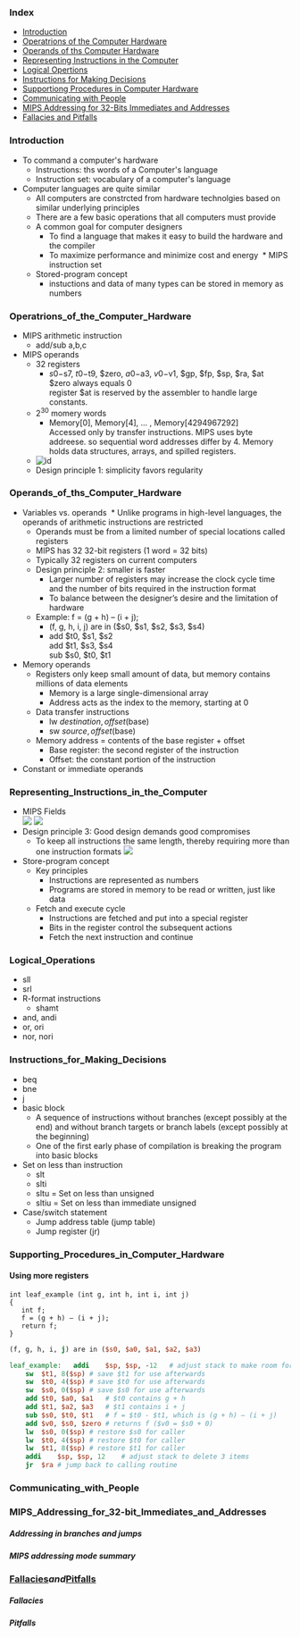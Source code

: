 ### Index

* [Introduction](#Introduction)
* [Operatrions of the Computer Hardware](#Operatrions_of_the_Computer_Hardware)
* [Operands of ths Computer Hardware](#Operands_of_ths_Computer_Hardware)
* [Representing Instructions in the Computer](#Representing_Instructions_in_the_Computer)
* [Logical Opertions](#)
* [Instructions for Making Decisions](#)
* [Supportiong Procedures in Computer Hardware](#)
* [Communicating with People](#)
* [MIPS Addressing for 32-Bits Immediates and Addresses](#)
* [Fallacies and Pitfalls](#)

### Introduction
* To command a computer's hardware
  * Instructions: ths words of a Computer's language
  * Instruction set: vocabulary of a computer's language
* Computer languages are quite similar
  * All computers are constrcted from hardware technolgies based on similar underlying principles
  * There are a few basic operations that all computers must provide
  * A common goal for computer designers
    * To find a language that makes it easy to build the hardware and the compiler
    * To maximize performance and minimize cost and energy
  * MIPS instruction set
  * Stored-program concept
    * instuctions and data of many types can be stored in memory as numbers
    
### Operatrions_of_the_Computer_Hardware
* MIPS arithmetic instruction
  * add/sub a,b,c
* MIPS operands
  * 32 registers
    * $s0-$s7, $t0-$t9, $zero, $a0-$a3, $v0-$v1, $gp, $fp, $sp, $ra, $at  
    $zero always equals 0  
    register $at is reserved by the assembler to handle large constants.
  * 2<sup>30</sup> momery words
    * Memory[0], Memory[4], ... , Memory[4294967292]  
    Accessed only by transfer instructions. MIPS uses byte addreese. so sequential word addresses differ by 4. Memory holds data structures, arrays, and spilled registers.
  * ![id](http://www.jamalalsakran.me/Org/MIPS.jpg)
  * Design principle 1: simplicity favors regularity

### Operands_of_ths_Computer_Hardware
* Variables vs. operands
  * Unlike programs in high-level languages, the operands of arithmetic instructions are <a alt = "受限制的">restricted</a>
    * Operands must be from a limited number of special locations called registers
    * MIPS has 32 32-bit registers (1 word = 32 bits)
    * Typically 32 registers on current computers
  * Design principle 2: smaller is faster
    * Larger number of registers may increase the clock cycle time and the number of bits required in the instruction format
    * To balance between the designer’s desire and the limitation of hardware
  * Example: f = (g + h) – (i + j);
    * (f, g, h, i, j) are in ($s0, $s1, $s2, $s3, $s4)
    * add	$t0, $s1, $s2  
    add	$t1, $s3, $s4  
    sub	$s0, $t0, $t1
* Memory operands
  * Registers only keep small amount of data, but memory contains millions of data elements
    * Memory is a large single-dimensional array
    * Address acts as the index to the memory, starting at 0
  * Data transfer instructions
    * lw	$destination, offset($base)
    * sw	$source, offset($base)
  * Memory address = contents of the base register + offset
    * Base register: the second register of the instruction
    * Offset: the constant portion of the instruction
* Constant or immediate operands

### Representing_Instructions_in_the_Computer
* MIPS Fields  
![](http://slideplayer.com/slide/5018290/16/images/5/MIPS+Instruction+Formats.jpg)
![](http://slideplayer.com/slide/5018290/16/images/6/MIPS+R-Type+(ALU)+Instruction+Fields.jpg)
* Design principle 3: Good design demands good compromises
  * To keep all instructions the same length, thereby requiring more than one instruction formats
![](http://player.slideplayer.com/13/3741739/data/images/img49.jpg)
* Store-program concept
  * Key principles
     * Instructions are represented as numbers
     * Programs are stored in memory to be read or written, just like data
  * Fetch and execute cycle
     * Instructions are fetched and put into a special register
     * Bits in the register control the subsequent actions
     * Fetch the next instruction and continue
### Logical_Operations
* sll
* srl
* R-format instructions
  * shamt
* and, andi
* or, ori
* nor, nori

### Instructions_for_Making_Decisions
* beq
* bne
* j
* basic block
  * A sequence of instructions without branches (except possibly at the end) and without branch targets or branch labels (except possibly at the beginning)
  * One of the first early phase of compilation is breaking the program into basic blocks
* Set on less than instruction
  * slt
  * slti
  * sltu = Set on less than unsigned
  * sltiu = Set on less than immediate unsigned
* Case/switch statement
  * Jump address table (jump table)
  * Jump register (jr)

### Supporting_Procedures_in_Computer_Hardware
#### Using more registers
```
int leaf_example (int g, int h, int i, int j)  
{  
   int f;  
   f = (g + h) – (i + j);  
   return f;  
}  
```
```mips
(f, g, h, i, j) are in ($s0, $a0, $a1, $a2, $a3)

leaf_example:	addi	$sp, $sp, -12	# adjust stack to make room for 3 items
	sw	$t1, 8($sp)	# save $t1 for use afterwards
	sw	$t0, 4($sp)	# save $t0 for use afterwards
	sw	$s0, 0($sp)	# save $s0 for use afterwards
	add	$t0, $a0, $a1	# $t0 contains g + h
	add	$t1, $a2, $a3	# $t1 contains i + j
	sub	$s0, $t0, $t1	# f = $t0 - $t1, which is (g + h) – (i + j)
	add	$v0, $s0, $zero	# returns f ($v0 = $s0 + 0)
	lw	$s0, 0($sp)	# restore $s0 for caller
	lw	$t0, 4($sp)	# restore $t0 for caller
	lw	$t1, 8($sp)	# restore $t1 for caller
	addi	$sp, $sp, 12	# adjust stack to delete 3 items
	jr	$ra	# jump back to calling routine
```
### Communicating_with_People
### MIPS_Addressing_for_32-bit_Immediates_and_Addresses
##### Addressing in branches and jumps
##### MIPS addressing mode summary

### [Fallacies](#Fallacies)_and_[Pitfalls](#Pitfalls)
##### Fallacies
##### Pitfalls

